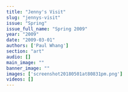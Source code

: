 ```yaml
---
title: "Jenny's Visit"
slug: "jennys-visit"
issue: "Spring"
issue_full_name: "Spring 2009"
year: "2009"
date: "2009-03-01"
authors: ['Paul Whang']
section: "art"
audio: []
main_image: ""
banner_image: ""
images: ['screenshot20180501at80831pm.png']
videos: []
---
```

